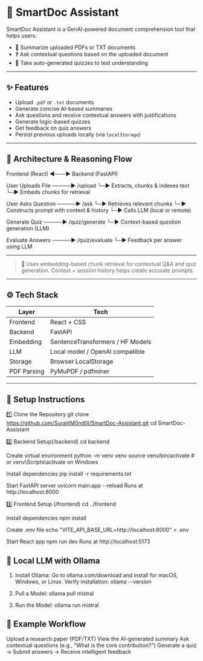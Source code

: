 # 🧠 SmartDoc Assistant

SmartDoc Assistant is a GenAI-powered document comprehension tool that helps users:

- 📄 Summarize uploaded PDFs or TXT documents  
- ❓ Ask contextual questions based on the uploaded document  
- 🧠 Take auto-generated quizzes to test understanding  

---

## ✨ Features

- Upload `.pdf` or `.txt` documents  
- Generate concise AI-based summaries  
- Ask questions and receive contextual answers with justifications  
- Generate logic-based quizzes  
- Get feedback on quiz answers  
- Persist previous uploads locally (via `localStorage`)  

---

## 🧱 Architecture & Reasoning Flow

Frontend (React) ◄───► Backend (FastAPI)

User Uploads File ─────► /upload
└─► Extracts, chunks & indexes text
└─► Embeds chunks for retrieval

User Asks Question ─────► /ask
└─► Retrieves relevant chunks
└─► Constructs prompt with context & history
└─► Calls LLM (local or remote)

Generate Quiz ─────► /quiz/generate
└─► Context-based question generation (LLM)

Evaluate Answers ─────► /quiz/evaluate
└─► Feedback per answer using LLM

---


> 🧠 Uses embedding-based chunk retrieval for contextual Q&A and quiz generation. Context + session history helps create accurate prompts.

---

## ⚙️ Tech Stack

| Layer       | Tech                             |
|-------------|----------------------------------|
| Frontend    | React + CSS      |
| Backend     | FastAPI                          |
| Embedding   | SentenceTransformers / HF Models |
| LLM         | Local model / OpenAI compatible  |
| Storage     | Browser LocalStorage             |
| PDF Parsing | PyMuPDF / pdfminer               |

---

## 🚀 Setup Instructions

1️⃣ Clone the Repository
git clone https://github.com/SurajitM0nd0l/SmartDoc-Assistant.git
cd SmartDoc-Assistant

2️⃣ Backend Setup(/backend)
cd backend

Create virtual environment
python -m venv venv
source venv/bin/activate  # or venv\Scripts\activate on Windows

Install dependencies
pip install -r requirements.txt

Start FastAPI server
uvicorn main:app --reload
Runs at http://localhost:8000

3️⃣ Frontend Setup (/frontend)
cd ../frontend

Install dependencies
npm install

Create .env file
echo "VITE_API_BASE_URL=http://localhost:8000" > .env

Start React app
npm run dev
Runs at http://localhost:5173


## 🧰 Local LLM with Ollama

1. Install Ollama: 
Go to ollama.com/download and install for macOS, Windows, or Linux.
Verify installation:
ollama --version

3. Pull a Model: 
ollama pull mistral

5. Run the Model: 
ollama run mistral

## 🧪 Example Workflow

Upload a research paper (PDF/TXT)
View the AI-generated summary
Ask contextual questions (e.g., "What is the core contribution?")
Generate a quiz → Submit answers → Receive intelligent feedback
